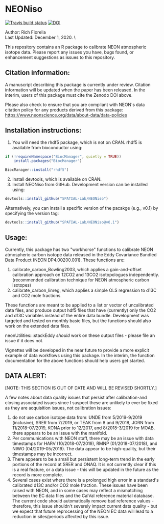 # NEONiso

<!-- badges: start -->
  [![Travis build status](https://travis-ci.org/SPATIAL-Lab/NEONiso.svg?branch=master)](https://travis-ci.org/SPATIAL-Lab/NEONiso) [![DOI](https://zenodo.org/badge/188347333.svg)](https://zenodo.org/badge/latestdoi/188347333)
  
  <!-- badges: end -->

Author: Rich Fiorella \
Last Updated: December 1, 2020. \

This repository contains an R package to calibrate NEON atmospheric isotope data. 
Please report any issues you have, bugs found, or enhancement suggestions as issues to this repository.

## Citation information:
A manuscript describing this package is currently under review. Citation information will
be updated when the paper has been released. In the interim, users of this package must
cite the Zenodo DOI above.

Please also check to ensure that you are compliant with NEON's data citation policy for any
products derived from this package: https://www.neonscience.org/data/about-data/data-policies

## Installation instructions:
1) You will need the rhdf5 package, which is not on CRAN. rhdf5 is available from bioconductor using:
```R
if (!requireNamespace("BiocManager", quietly = TRUE))
    install.packages("BiocManager")

BiocManager::install("rhdf5")
```
2) Install devtools, which is available on CRAN.
3) Install NEONiso from GitHub. Development version can be installed using:
```R
devtools::install_github("SPATIAL-Lab/NEONiso")
```
Alternatively, you can install a specific version of the pacakge (e.g., v0.1)
by specifying the version tag:
```R
devtools::install_github("SPATIAL-Lab/NEONiso@v0.1")
```

## Usage:

Currently, this package has two "workhorse" functions to calibrate NEON atmospheric carbon
isotope data released in the Eddy Covariance Bundled Data Product (NEON DP4.00200.001). These functions are:
1) calibrate_carbon_Bowling2003, which applies a gain-and-offset calibration approach on 12CO2 and 13CO2 
isotopologues independently. (recommended calibration technique for NEON atmospheric carbon isotopes)
2) calibrate_carbon_linreg, which applies a simple OLS regression to d13C and CO2 mole fractions.

These functions are meant to be applied to a list or vector of uncalibrated data files, and produce output hdf5 files
that have (currently) only the CO2 and d13C variables instead of the entire data bundle. Development was targeted and 
tested on monthly basic files, but the functions should also work on the extended data files.

neonUtilities:::stackEddy *should* work on these output files - please file an issue if it does not.

Vignettes will be developed in the near future to provide a more explicit example of data workflows using this package.
In the interim, the function documentation for the above functions should help users get started.

## DATA ALERT:
[NOTE: THIS SECTION IS OUT OF DATE AND WILL BE REVISED SHORTLY.]

A few notes about data quality issues that persist after calibration-and closing associated issues since I suspect these are unlikely to ever be fixed as they are acquisition issues, not calibration issues: 

1. do not use carbon isotope data from: UNDE from 5/2019-9/2019 (inclusive), SRER from 7/2019, or TEAK from 8 and 9/2018, JORN from 11/2018-07/2019, KONA prior to 12/2017, and 8/2018-3/2019 for MOAB. there appears to be an issue with the manifold.
2. Per communications with NEON staff, there may be an issue with data timestamps for HARV (10/2018-07/2019), RMNP (01/2018-07/2018), and NIWO (04/2019-05/2019). The data appear to be high-quality, but their timestamps may be incorrect.
3. There appears to be a small but persistent long-term trend in the early portions of the record at SRER and ONAQ. It is not currently clear if this is a real feature, or a data issue - this will be updated in the future as the record is more complete.
4. Several cases exist where there is a prolonged high error in a standard's calibrated d13C and/or CO2 mole fraction. These issues have been raised with NEON, and in some cases may reflect a mismatching between the EC data files and the CalVal reference material database. The current code should automatically remove bad reference values - therefore, this issue shouldn't severely impact current data quality - but we expect that future reprocessing of the NEON EC data will lead to a reduction in sites/periods affected by this issue.

